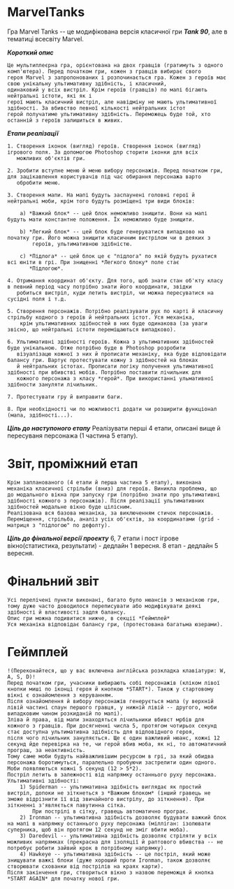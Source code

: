 # MarvelTanks
Гра Marvel Tanks -- це модифікована версія класичної гри ***Tank 90***, але в тематиці всесвіту Marvel.

***Короткий опис***

    Це мультиплеєрна гра, орієнтована на двох гравців (гратимуть з одного комп'ютера). Перед початком гри, кожен з гравців вибирає свого
    героя Marvel з запропонованих і розпочинається гра. Кожен з героїв має свою унікальну ультимативну здібність, і класичний,  
    одинаковий у всіх вистріл. Крім героїв (гравців) по мапі бігають нейтральні істоти, які як і
    герої мають класичний вистріл, але навідміну не мають ультимативної здібності. За вбивство певної кількості нейтральних істот
    герой получатиме ультимативну здібність. Переможець буде той, хто останній з героїв залишиться в живих.
    
    
***Етапи реалізації***

    1. Створення іконок (вигляд) героїв. Створення іконок (вигляд) ігрового поля. За допомогою Photoshop сторити іконки для всіх  
       можливих об'єктів гри.
       
    2. Зробити вступне меню й меню вибору персонажів. Перед початком гри, для зацікавлення користувачів під час обирання персонажа варто
       обробити меню.
       
    3. Створення мапи. На мапі будуть заспаунені головні герої й нейтральні моби, крім того будуть розміщені три види блоків:
    
        a) *Важкий блок* -- цей блок неможливо знищити. Вони на мапі будуть мати константне положення. Їх неможливо буде знищити.
        
        b) *Легкий блок* -- цей блок буде генеруватися випадково на початку гри. Його можна знищити класичним вистрілом чи в деяких з 
            героїв, ультимативною здібністю.
            
        c) *Підлога* -- цей блок це є "підлога" по якій будуть рухатися всі юніти в грі. При знищенні *Легкого блоку* поле стає
           *Підлогою*.
        
    4. Отримання координат об'єкту. Для того, щоб знати стан об'кту класу в певний період часу потрібно знати його координати, звідки 
       робиться вистріл, куди летить вистріл, чи можна пересуватися на сусідні поля і т.д.
       
    5. Створення персонажів. Потрібно реалізувати рух по карті й класичну стрільбу кодного з героїв й нейтральних істот. Уся механіка, 
        крім ультимативних здібностей в них буде одинакова (за уваги звісно, що нейтральні істоти переміщаються випадково).
    
    6. Ультимативні здібності героїв. Кожна з ультимативних здібностей буде унікальною. Отже потрібно буде в Photoshop розробити 
       візуалізацю кожної з них й прописати механіку, яка буде відповідати балансу гри. Вартує протестувати кожну з здібностей на блоках
       й нейтральних істотах. Прописати логіку получення ультимативної здібності при вбивстві мобів. Потрібно поставити лічильник для 
       кожного персонажа з класу *герой*. При використанні ульмативної здібности зануляти лічильник.
       
    7. Протестувати гру й виправити баги.
    
    8. При необхідності чи по можливості додати чи розширити функціонал (мапа, здібності...).
    
    
***Ціль до наступоного етапу***
    Реалізувати перші 4 етапи, описані вище й пересуваня персонажа (1 частина 5 етапу).

# Звіт, проміжний етап  
    Крім запланованого (4 етапи й перша частина 5 етапу), виконана механіка класичної стрільби (вниз) для героїв. Виникла проблема, що
    до модального вікна при запуску гри (потрібно знати про ультимативні здібності кожного з персонажів). Після реалізації ультимативних
    здібностей модальне вікно буде цілісним.
    Реалізована вся базова механіка, за виключенням стичок персонажів.
    Переміщення, стрільба, аналіз усіх об'єктів, за координатами (grid - матриця з "підлогою" по дефолту). 
    
***Ціль до фінальної версії проекту***
    6, 7 етапи і пост ігрове вікно(статистика, результати) - дедлайн 1 вересня.
    8 етап - дедлайн 5 вересня.

# Фінальний звіт
    Усі перелічені пункти виконані, багато було нюансів з механікою гри, тому дуже часто доводилося переписувати або модифікувати деякі здібності й властивості задля балансу.
    Опис гри можна подивитися нижче, в секції *Геймплей*
    Уся механіка відповідає балансу гри, (протестована багатьма юзерами).

# Геймплей
    !(Переконайтеся, що у вас включена англійська розкладка клавіатури: W, A, S, D)!
    Перед початком гри, учасники вибирають собі персонажів (кліком лівої кнопки миші по іконці героя й кнопкою *START*). Також у стартовому вікні є ознайомлення з керуванням.
    Після ознайомлення й вибору персонажів генерується мапа (у верхній лівій частині спаун першого гравця, у нижній лівій -- другого, моби випадковим чином розкиданій по мапі).
    Зліва й права, від мапи знаходяться лічильники вбивст мрбів для кожного з гравців. При досягненні числа 5, протягом чотирьох секунд стає доступна ультимативна здібність для відповідного героя, 
    після чого лічильник зануляється. Ще є один важливий нюанс, кожні 12 секунд йде перевірка на те, чи герой вбив моба, як ні, то автоматичний програш, за неактивність.
    Тому саме моби будуть найважливішим ресурсом в грі, за який обидва персонажа боротимуться, паралельно пробуючи застрелити один одного. Моби появляються кожні 5 секунд (12 > 5*2).
    Постріл летить в залежності від напрямку останнього руху персонажа.
    Ультимативні здібності: 
        1) Spiderman -- ультимативна здібність виглядає як простий вистріл, допоки не зіткнеться з *Важким блоком* (інший гравець не зможе відрізнити її від звичайного вистрілу, до зіткнення). При зіткненні з'являється павутинна сітка. 
            При пострілі в сітку, гравець автоматично програє.
        2) Ironman -- ультимативна здібність дозволяє будувати важкий блок на мапі в напрямку останнього руху персонажа (мілліган: ізолювати суперника, щоб він протягом 12 секунд не зміг вбити моба).
        3) Daredevil -- ультимативна здібність дозволяє стріляти у всіх можливих напрямках (прекрасна для ізоляції й раптового вбивства -- не потребує робити зайвий крок в потрібному напрямку).
        4) Hawkeye -- ультимативна здібність -- це постріл, який може знищувати важкі блоки (дуже хороший проти Ironman, також дозволяє створювати схованки від пострілів на краях карти). 
    Після закінчення гри, створиться вікно з назвою переможця й кнопка *START AGAIN* для початку нової гри.
